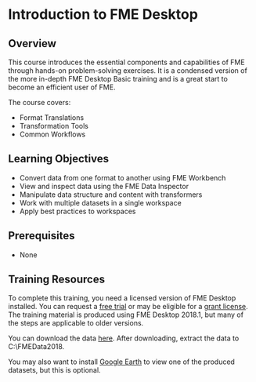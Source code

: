 # Introduction to FME Desktop

## Overview

This course introduces the essential components and capabilities of FME through hands-on problem-solving exercises. It is a condensed version of the more in-depth FME Desktop Basic training and is a great start to become an efficient user of FME.

The course covers:
- Format Translations
- Transformation Tools
- Common Workflows

## Learning Objectives

- Convert data from one format to another using FME Workbench
- View and inspect data using the FME Data Inspector
- Manipulate data structure and content with transformers
- Work with multiple datasets in a single workspace
- Apply best practices to workspaces

## Prerequisites

- None

## Training Resources

To complete this training, you need a licensed version of FME Desktop installed. You can request a [free trial](https://www.safe.com/fme/fme-desktop/trial-download/) or may be eligible for a [grant license](https://www.safe.com/free-fme-licenses/). The training material is produced using FME Desktop 2018.1, but many of the steps are applicable to older versions.

You can download the data [here](https://s3.amazonaws.com/FMEData/FMEData2018.zip). After downloading, extract the data to C:\FMEData2018.

You may also want to install [Google Earth](https://www.google.com/earth/) to view one of the produced datasets, but this is optional.

